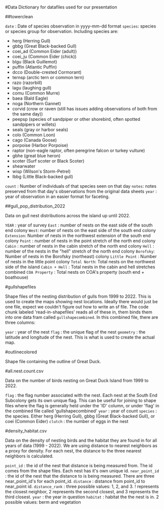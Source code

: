 #Data Dictionary for datafiles used for our presentation

##towerclean

`date` : Date of species observation in yyyy-mm-dd format
`species`: species or species group for observation. Including species are:
  - herg (Herring Gull)
  - gbbg (Great Black-backed Gull)
  - coei_ad (Common Eider (adult))
  - coei_ju (Common Eider (chick))
  - blgu (Black Guillemot)
  - puffin (Atlantic Puffin)
  - dcco (Double-crested Cormorant)
  - ternsp (arctic tern or common tern)
  - razo (razorbill)
  - lagu (laughing gull)
  - comu (Common Murre)
  - baea (Bald Eagle)
  - noga (Northern Gannet)
  - corvid (crow or raven (still has issues adding observations of both from the same day))
  - peepsp (species of sandpiper or other shorebird, often spotted sandpipers or willets)
  - seals (gray or harbor seals)
  - colo (Common Loon)
  - cago (Canada Goose)
  - porpoise (Harbor Porpoise)
  - raptor (non-eagle raptor, often peregrine falcon or turkey vulture)
  - gbhe (great blue heron)
  - scoter (Surf scoter or Black Scoter)
  - shearwater 
  - wisp (Wilson's Storm-Petrel)
  - lbbg (Little Black-backed gull)
  
  `count` : Number of individuals of that species seen on that day
  `notes`: notes preserved from that day's observations from the original data sheets
  `year` : year of observation in an easier format for faceting. 
  
##gull_pop_distribution_2022

Data on gull nest distributions across the island up until 2022.

`YEAR` : year of survey
`East` : number of nests on the east side of the south end colony
`West`: number of nests on the east side of the south end colony
`Extension`: Number of nests in the northwest extension of the south end colony
`Point` : number of nests in the point stretch of the north end colony
`Cabin` : number of nests in the cabin stretch of the north end colony
`Hell` : number of the nests in the "hell" stretch of the north end colony
`Borofsky`: Number of nests in the Borofsky (northeast) colony
`Little Point` : Number of nests in the little point colony
`Total North`:  Total nests on the northwest side of the island
`Cabin + Hell` : Total nests in the cabin and hell stretches combined
`COA Property` : Total nests on COA's property (south end + boathouse)

#gullshapefiles

Shape files of the nesting distribution of gulls from 1999 to 2022. This is used to create the maps showing nest locations. Ideally there would just be one file, expect we couldn't figure out how to write an sf file. The code chunk labeled 'read-in-shapefiles' reads all of these in, them binds them into one data fram called `gullshapecombined`. In this combined file, there are three columns:

`year` : year of the nest
`flag` : the unique flag of the nest
`geometry` : the latitude and longitude of the nest. This is what is used to create the actual map.

#outlinecolored

Shape file containing the outline of Great Duck.

#all.nest.count.csv

Data on the number of birds nesting on Great Duck Island from 1999 to 2022.

`flag` : the flag number associated with the nest. Each nest at the South End Subcolony gets its own unique flag. This can be useful for joining to shape files where the flag is generally held under the 'ID' column, or under 'flag' in the combined file called 'gullshapecombined'
`year` : year of count
`species` : the species. Either herg (Herring Gull), gbbg (Great Black-backed Gull), or coei (Common Eider)
`clutch` : the number of eggs in the nest

#density_habitat.csv

Data on the density of nesting birds and the habitat they are found in for all years of data (1999 - 2022). We are using distance to nearest neighbors as a proxy for density. For each nest, the distance to the three nearest neighbors is calculated.

`point_id` : the id of the nest that distance is being measured from. The id comes from the shape files. Each nest has it's own unique id.
`near_point_id` : the id of the nest that the distance to is being measured. There are three              near_point_id's for each point_id.
`distance` : distance from point_id to near_point id.
`distance_rank` : three possible values: 1, 2, and 3. ! represents the closest neighbor, 2 represents the second closest, and 3 represents the third closest.
`year` : the year in question
`habitat` : habitat the the nest is in. 2 possible values: berm and vegetation


  